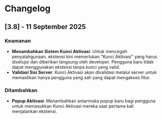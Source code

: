 # Changelog

## [3.8] - 11 September 2025

### Keamanan
- **Menambahkan Sistem Kunci Aktivasi**: Untuk mencegah penyalahgunaan, ekstensi kini memerlukan "Kunci Aktivasi" yang harus disetujui dan diberikan langsung oleh developer. Pengguna baru tidak dapat menggunakan ekstensi tanpa kunci yang valid.
- **Validasi Sisi Server**: Kunci Aktivasi akan divalidasi melalui server untuk memastikan hanya pengguna yang sah yang dapat mengakses fitur.

### Ditambahkan
- **Popup Aktivasi**: Menambahkan antarmuka popup baru bagi pengguna untuk memasukkan Kunci Aktivasi mereka saat pertama kali menjalankan ekstensi.